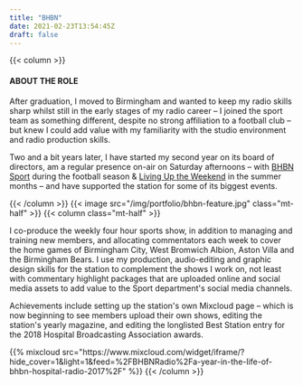 ```yaml
---
title: "BHBN"
date: 2021-02-23T13:54:45Z
draft: false
---
```

{{< column >}}
<h4>ABOUT THE ROLE</h4>
<p>
	After graduation, I moved to Birmingham and wanted to keep my radio skills sharp whilst still in the early stages of my radio career – I joined the sport team as something different, despite no strong affiliation to a football club – but knew I could add value with my familiarity with the studio environment and radio production skills.
</p>
<p>
	Two and a bit years later, I have started my second year on its board of directors, am a regular presence on-air on Saturday afternoons – with <a href="bhbn-sport.php">BHBN Sport</a> during the football season &amp; <a href="living-up-the-weekend.php">Living Up the Weekend</a> in the summer months – and have supported the station for some of its biggest events.
</p>
{{< /column >}}
{{< image src="/img/portfolio/bhbn-feature.jpg" class="mt-half" >}}
{{< column class="mt-half" >}}
<p>
	I co-produce the weekly four hour sports show, in addition to managing and training new members, and allocating commentators each week to cover the home games of Birmingham City, West Bromwich Albion, Aston Villa and the Birmingham Bears. I use my production, audio-editing and graphic design skills for the station to complement the shows I work on, not least with commentary highlight packages that are uploaded online and social media assets to add value to the Sport department's social media channels.
</p>
<p>
	Achievements include setting up the station's own Mixcloud page – which is now beginning to see members upload their own shows, editing the station's yearly magazine, and editing the longlisted Best Station entry for the 2018 Hospital Broadcasting Association awards.
</p>
{{% mixcloud src="https://www.mixcloud.com/widget/iframe/?hide_cover=1&light=1&feed=%2FBHBNRadio%2Fa-year-in-the-life-of-bhbn-hospital-radio-2017%2F" %}}
{{< /column >}}
